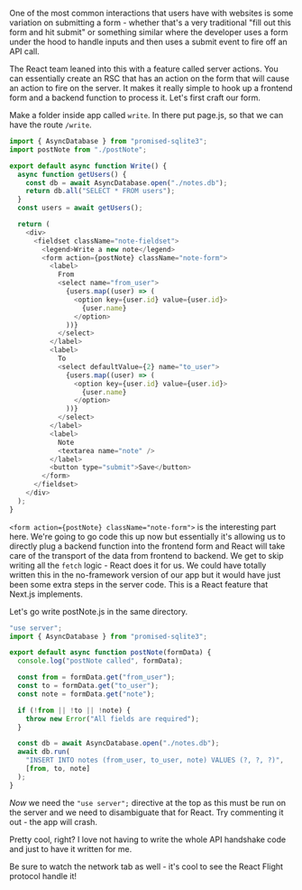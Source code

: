 One of the most common interactions that users have with websites is some variation on submitting a form - whether that's a very traditional "fill out this form and hit submit" or something similar where the developer uses a form under the hood to handle inputs and then uses a submit event to fire off an API call.

The React team leaned into this with a feature called server actions. You can essentially create an RSC that has an action on the form that will cause an action to fire on the server. It makes it really simple to hook up a frontend form and a backend function to process it. Let's first craft our form.

Make a folder inside app called `write`. In there put page.js, so that we can have the route `/write`.

```javascript
import { AsyncDatabase } from "promised-sqlite3";
import postNote from "./postNote";

export default async function Write() {
  async function getUsers() {
    const db = await AsyncDatabase.open("./notes.db");
    return db.all("SELECT * FROM users");
  }
  const users = await getUsers();

  return (
    <div>
      <fieldset className="note-fieldset">
        <legend>Write a new note</legend>
        <form action={postNote} className="note-form">
          <label>
            From
            <select name="from_user">
              {users.map((user) => (
                <option key={user.id} value={user.id}>
                  {user.name}
                </option>
              ))}
            </select>
          </label>
          <label>
            To
            <select defaultValue={2} name="to_user">
              {users.map((user) => (
                <option key={user.id} value={user.id}>
                  {user.name}
                </option>
              ))}
            </select>
          </label>
          <label>
            Note
            <textarea name="note" />
          </label>
          <button type="submit">Save</button>
        </form>
      </fieldset>
    </div>
  );
}
```

`<form action={postNote} className="note-form">` is the interesting part here. We're going to go code this up now but essentially it's allowing us to directly plug a backend function into the frontend form and React will take care of the transport of the data from frontend to backend. We get to skip writing all the `fetch` logic - React does it for us. We could have totally written this in the no-framework version of our app but it would have just been some extra steps in the server code. This is a React feature that Next.js implements.

Let's go write postNote.js in the same directory.

```javascript
"use server";
import { AsyncDatabase } from "promised-sqlite3";

export default async function postNote(formData) {
  console.log("postNote called", formData);

  const from = formData.get("from_user");
  const to = formData.get("to_user");
  const note = formData.get("note");

  if (!from || !to || !note) {
    throw new Error("All fields are required");
  }

  const db = await AsyncDatabase.open("./notes.db");
  await db.run(
    "INSERT INTO notes (from_user, to_user, note) VALUES (?, ?, ?)",
    [from, to, note]
  );
}
```

_Now_ we need the `"use server";` directive at the top as this must be run on the server and we need to disambiguate that for React. Try commenting it out - the app will crash.

Pretty cool, right? I love not having to write the whole API handshake code and just to have it written for me.

Be sure to watch the network tab as well - it's cool to see the React Flight protocol handle it!

